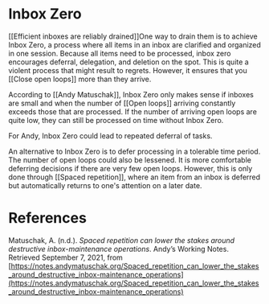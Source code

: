 # Inbox Zero

[[Efficient inboxes are reliably drained]]One way to drain them is to achieve Inbox Zero, a process where all items in an inbox are clarified and organized in one session. Because all items need to be processed, inbox zero encourages deferral, delegation, and deletion on the spot. This is quite a violent process that might result to regrets. However, it ensures that you [[Close open loops]] more than they arrive.

According to [[Andy Matuschak]], Inbox Zero only makes sense if inboxes are small and when the number of [[Open loops]] arriving constantly exceeds those that are processed. If the number of arriving open loops are quite low, they can still be processed on time without Inbox Zero.

For Andy, Inbox Zero could lead to repeated deferral of tasks.

An alternative to Inbox Zero is to defer processing in a tolerable time period. The number of open loops could also be lessened. It is more comfortable deferring decisions if there are very few open loops. However, this is only done through [[Spaced repetition]], where an item from an inbox is deferred but automatically returns to one's attention on a later date.

# References

Matuschak, A. (n.d.). *Spaced repetition can lower the stakes around destructive inbox-maintenance operations*. Andyʼs Working Notes. Retrieved September 7, 2021, from [https://notes.andymatuschak.org/Spaced_repetition_can_lower_the_stakes_around_destructive_inbox-maintenance_operations](https://notes.andymatuschak.org/Spaced_repetition_can_lower_the_stakes_around_destructive_inbox-maintenance_operations)

